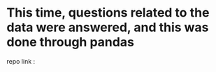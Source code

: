 # This time, questions related to the data were answered, and this was done through pandas

repo link : 